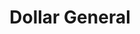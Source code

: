 ---
title: "Dollar General"
url: /battle-creek/dollar-general-capital-avenue-southwest/
shop: variety store
---